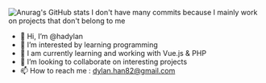 ![Anurag's GitHub stats](https://github-readme-stats.vercel.app/api?username=hadylan&show_icons=true&theme=tokyonight)
 I don't have many commits because I mainly work on projects that don't belong to me

- 👋 Hi, I’m @hadylan
- 👀 I’m interested by learning programming
- 🌱 I am currently learning and working with Vue.js & PHP
- 💞️ I’m looking to collaborate on interesting projects
- 📫 How to reach me : dylan.han82@gmail.com

<!---
hadylan/hadylan is a ✨ special ✨ repository because its `README.md` (this file) appears on your GitHub profile.
You can click the Preview link to take a look at your changes.
--->
